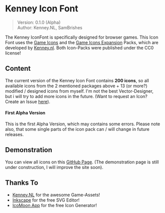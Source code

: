Kenney Icon Font
================
> Version: 0.1.0 (Alpha)<br />
> Author: Kenney.NL, SamBrishes

The Kenney IconFont is specifically designed for browser games. This Icon Font uses the 
[Game Icons](http://kenney.nl/assets/game-icons) and the 
[Game Icons Expansion](http://kenney.nl/assets/game-icons-expansion) Packs, which are developed by 
[Kenney.nl](http://kenney.nl). Both Icon-Packs were published under the CC0 license!

Content
-------
The current version of the Kenney Icon Font contains **200 icons**, so all available icons from the 
2 mentioned packages above + 13 (or more?) modified / designed icons from myself. I'm not the best 
Vector-Designer, but i will try to add more icons in the future. (Want to request an Icon? Create 
an Issue [here](https://github.com/SamBrishes/kenney-icon-font/issues)).

#### First Alpha Version
This is the first Alpha Version, which may contains some errors. Please note also, that some single 
parts of the icon pack can / will change in future releases.

Demonstration
-------------
You can view all icons on this [GitHub Page](http://sambrishes.github.io/kenney-icon-font). (The 
demonstration page is still under construction, I will improve the site soon).

Thanks To
---------
- [Kenney.NL](http://kenney.nl) for the awesome Game-Assets!
- [Inkscape](https://inkscape.org/en/) for the free SVG Editor!
- [IcoMoon App](https://icomoon.io/app/) for the free Icon Generator!